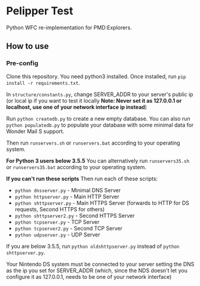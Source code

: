 # Pelipper Test

Python WFC re-implementation for PMD:Explorers.

## How to use

### Pre-config

Clone this repository.
You need python3 installed.
Once installed, run `pip install -r requirements.txt`.

In `structure/constants.py`, change SERVER_ADDR to your server's public ip
(or local ip if you want to test it locally **Note: Never set it as 127.0.0.1 or localhost, use one of your network interface ip instead**)

Run `python createdb.py` to create a new empty database. You can also run `python populatedb.py` to populate your database with some minimal data for Wonder Mail S support.

Then run `runservers.sh` or `runservers.bat` according to your operating system.

**For Python 3 users below 3.5.5**
You can alternatively run `runservers35.sh` or `runservers35.bat` according to your operating system.

**If you can't run these scripts**
Then run each of these scripts: 
- `python dnsserver.py` - Minimal DNS Server
- `python httpserver.py` - Main HTTP Server
- `python shttpserver.py` - Main HTTPS Server (forwards to HTTP for DS requests, Second HTTPS for others)
- `python shttpserver2.py` - Second HTTPS Server
- `python tcpserver.py` - TCP Server
- `python tcpserver2.py` - Second TCP Server
- `python udpserver.py` - UDP Server

If you are below 3.5.5, run `python oldshttpserver.py` instead of `python shttpserver.py`.

Your Nintendo DS system must be connected to your server setting the
DNS as the ip you set for SERVER_ADDR (which, since the NDS doesn't let
you configure it as 127.0.0.1, needs to be one of your network interface)